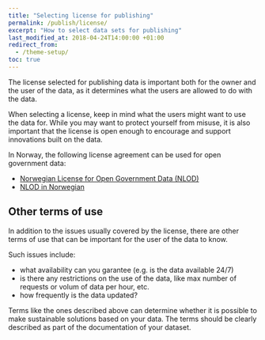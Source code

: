 ```yaml
---
title: "Selecting license for publishing"
permalink: /publish/license/
excerpt: "How to select data sets for publishing"
last_modified_at: 2018-04-24T14:00:00 +01:00
redirect_from:
  - /theme-setup/
toc: true
---
```


The license selected for publishing data is important both for the owner and the user of the data, as it determines what the users are allowed to do with the data.

When selecting a license, keep in mind what the users might want to use the data for. While you may want to protect yourself from misuse, it is also important that the license is open enough to encourage and support innovations built on the data. 

In Norway, the following license agreement can be used for open government data:
- [Norwegian License for Open Government Data (NLOD)](https://data.norge.no/nlod/en)
- [NLOD in Norwegian](https://data.norge.no/nlod/no)

## Other terms of use

In addition to the issues usually covered by the license, there are other terms of use that can be important for the user of the data to know.

Such issues include:
- what availability can you garantee (e.g. is the data available 24/7)
- is there any restrictions on the use of the data, like max number of requests or volum of data per hour, etc.
- how frequently is the data updated?

Terms like the ones described above can determine whether it is possible to make sustainable solutions based on your data. The terms should be clearly described as part of the documentation of your dataset. 
